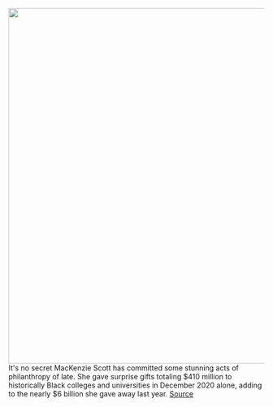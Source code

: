 <img src='https://cdn.vox-cdn.com/thumbor/CSYVFZ2zNPy5C78SWTnW5L67sKk=/0x0:3921x2795/1200x800/filters:focal(1648x1085:2274x1711)/cdn.vox-cdn.com/uploads/chorus_image/image/68803405/978342030.0.jpg' width='700px' /><br/>
It's no secret MacKenzie Scott has committed some stunning acts of philanthropy of late. She gave surprise gifts totaling $410 million to historically Black colleges and universities in December 2020 alone, adding to the nearly $6 billion she gave away last year.
<a href='https://www.theverge.com/2021/2/11/22277993/mackenzie-scott-donation-timeline-philanthropy-bezos-amazon'> Source <a/>